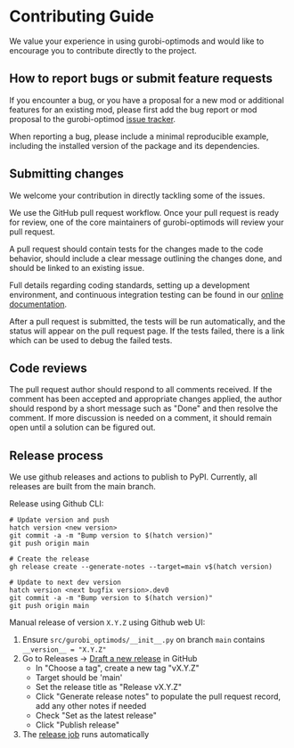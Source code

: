 # Contributing Guide

We value your experience in using gurobi-optimods and would like to encourage
you to contribute directly to the project.

## How to report bugs or submit feature requests

If you encounter a bug, or you have a proposal for a new mod or additional
features for an existing mod, please first add the bug report or mod proposal to
the gurobi-optimod
[issue tracker](https://github.com/Gurobi/gurobi-optimods/issues).

When reporting a bug, please include a minimal reproducible example, including
the installed version of the package and its dependencies.

## Submitting changes

We welcome your contribution in directly tackling some of the issues.

We use the GitHub pull request workflow. Once your pull request is ready for review, one
of the core maintainers of gurobi-optimods will review your pull request.

A pull request should contain tests for the changes made to the code behavior, should
include a clear message outlining the changes done, and should be linked to an existing
issue.

Full details regarding coding standards, setting up a development environment,
and continuous integration testing can be found in our
[online documentation](https://gurobi-optimization-gurobi-optimods.readthedocs-hosted.com/en/stable/contributing.html).

After a pull request is submitted, the tests will be run automatically, and the
status will appear on the pull request page. If the tests failed, there is a
link which can be used to debug the failed tests.

## Code reviews

The pull request author should respond to all comments received. If the comment
has been accepted and appropriate changes applied, the author should respond by
a short message such as "Done" and then resolve the comment. If more discussion
is needed on a comment, it should remain open until a solution can be figured
out.

## Release process

We use github releases and actions to publish to PyPI. Currently, all releases
are built from the main branch.

Release using Github CLI:

```
# Update version and push
hatch version <new version>
git commit -a -m "Bump version to $(hatch version)"
git push origin main

# Create the release
gh release create --generate-notes --target=main v$(hatch version)

# Update to next dev version
hatch version <next bugfix version>.dev0
git commit -a -m "Bump version to $(hatch version)"
git push origin main
```

Manual release of version `X.Y.Z` using Github web UI:

1. Ensure `src/gurobi_optimods/__init__.py` on branch `main` contains `__version__ = "X.Y.Z"`
2. Go to Releases -> [Draft a new release](https://github.com/Gurobi/gurobi-optimods/releases/new) in GitHub
    - In "Choose a tag", create a new tag "vX.Y.Z"
    - Target should be 'main'
    - Set the release title as "Release vX.Y.Z"
    - Click "Generate release notes" to populate the pull request record, add any other notes if needed
    - Check "Set as the latest release"
    - Click "Publish release"
3. The [release job](https://github.com/Gurobi/gurobi-optimods/actions/workflows/release.yml) runs automatically
